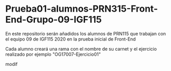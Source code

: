 # Prueba01-alumnos-PRN315-Front-End-Grupo-09-IGF115
En este repositorio serán añadidos los alumnos de PRN115 que trabajan con el equipo 09 de IGF115 2020 en la prueba inicial de Front-End 

Cada alumno creará una rama con el nombre de su carnet y el ejercicio realizado por ejemplo "OG17007-Ejercicio01" 

modif
